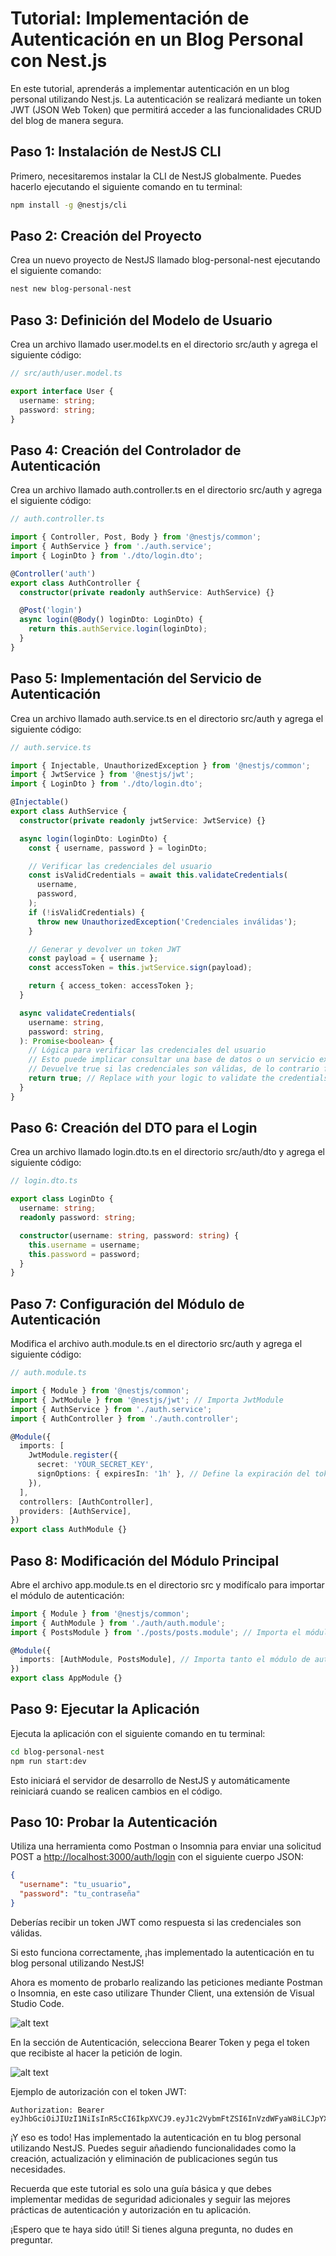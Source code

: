 # Tutorial: Implementación de Autenticación en un Blog Personal con Nest.js

En este tutorial, aprenderás a implementar autenticación en un blog personal utilizando Nest.js. La autenticación se realizará mediante un token JWT (JSON Web Token) que permitirá acceder a las funcionalidades CRUD del blog de manera segura.

## Paso 1: Instalación de NestJS CLI

Primero, necesitaremos instalar la CLI de NestJS globalmente. Puedes hacerlo ejecutando el siguiente comando en tu terminal:

```bash
npm install -g @nestjs/cli
```

## Paso 2: Creación del Proyecto

Crea un nuevo proyecto de NestJS llamado blog-personal-nest ejecutando el siguiente comando:

```bash
nest new blog-personal-nest
```

## Paso 3: Definición del Modelo de Usuario

Crea un archivo llamado user.model.ts en el directorio src/auth y agrega el siguiente código:

```ts
// src/auth/user.model.ts

export interface User {
  username: string;
  password: string;
}
```

## Paso 4: Creación del Controlador de Autenticación

Crea un archivo llamado auth.controller.ts en el directorio src/auth y agrega el siguiente código:

```ts
// auth.controller.ts

import { Controller, Post, Body } from '@nestjs/common';
import { AuthService } from './auth.service';
import { LoginDto } from './dto/login.dto';

@Controller('auth')
export class AuthController {
  constructor(private readonly authService: AuthService) {}

  @Post('login')
  async login(@Body() loginDto: LoginDto) {
    return this.authService.login(loginDto);
  }
}
```

## Paso 5: Implementación del Servicio de Autenticación

Crea un archivo llamado auth.service.ts en el directorio src/auth y agrega el siguiente código:

```ts
// auth.service.ts

import { Injectable, UnauthorizedException } from '@nestjs/common';
import { JwtService } from '@nestjs/jwt';
import { LoginDto } from './dto/login.dto';

@Injectable()
export class AuthService {
  constructor(private readonly jwtService: JwtService) {}

  async login(loginDto: LoginDto) {
    const { username, password } = loginDto;

    // Verificar las credenciales del usuario
    const isValidCredentials = await this.validateCredentials(
      username,
      password,
    );
    if (!isValidCredentials) {
      throw new UnauthorizedException('Credenciales inválidas');
    }

    // Generar y devolver un token JWT
    const payload = { username };
    const accessToken = this.jwtService.sign(payload);

    return { access_token: accessToken };
  }

  async validateCredentials(
    username: string,
    password: string,
  ): Promise<boolean> {
    // Lógica para verificar las credenciales del usuario
    // Esto puede implicar consultar una base de datos o un servicio externo
    // Devuelve true si las credenciales son válidas, de lo contrario false
    return true; // Replace with your logic to validate the credentials
  }
}
```

## Paso 6: Creación del DTO para el Login

Crea un archivo llamado login.dto.ts en el directorio src/auth/dto y agrega el siguiente código:

```ts
// login.dto.ts

export class LoginDto {
  username: string;
  readonly password: string;

  constructor(username: string, password: string) {
    this.username = username;
    this.password = password;
  }
}
```

## Paso 7: Configuración del Módulo de Autenticación

Modifica el archivo auth.module.ts en el directorio src/auth y agrega el siguiente código:

```ts
// auth.module.ts

import { Module } from '@nestjs/common';
import { JwtModule } from '@nestjs/jwt'; // Importa JwtModule
import { AuthService } from './auth.service';
import { AuthController } from './auth.controller';

@Module({
  imports: [
    JwtModule.register({
      secret: 'YOUR_SECRET_KEY',
      signOptions: { expiresIn: '1h' }, // Define la expiración del token
    }),
  ],
  controllers: [AuthController],
  providers: [AuthService],
})
export class AuthModule {}
```

## Paso 8: Modificación del Módulo Principal

Abre el archivo app.module.ts en el directorio src y modifícalo para importar el módulo de autenticación:

```ts
import { Module } from '@nestjs/common';
import { AuthModule } from './auth/auth.module';
import { PostsModule } from './posts/posts.module'; // Importa el módulo de posts

@Module({
  imports: [AuthModule, PostsModule], // Importa tanto el módulo de autenticación como el módulo de posts
})
export class AppModule {}
```

## Paso 9: Ejecutar la Aplicación

Ejecuta la aplicación con el siguiente comando en tu terminal:

```bash
cd blog-personal-nest
npm run start:dev
```

Esto iniciará el servidor de desarrollo de NestJS y automáticamente reiniciará cuando se realicen cambios en el código.

## Paso 10: Probar la Autenticación

Utiliza una herramienta como Postman o Insomnia para enviar una solicitud POST a [http://localhost:3000/auth/login](http://localhost:3000/auth/login) con el siguiente cuerpo JSON:

```json
{
  "username": "tu_usuario",
  "password": "tu_contraseña"
}
```

Deberías recibir un token JWT como respuesta si las credenciales son válidas.

Si esto funciona correctamente, ¡has implementado la autenticación en tu blog personal utilizando NestJS!

Ahora es momento de probarlo realizando las peticiones mediante Postman o Insomnia, en este caso utilizare Thunder Client, una extensión de Visual Studio Code.

![alt text](image.png)

En la sección de Autenticación, selecciona Bearer Token y pega el token que recibiste al hacer la petición de login.

![alt text](image-1.png)

Ejemplo de autorización con el token JWT:

```token
Authorization: Bearer eyJhbGciOiJIUzI1NiIsInR5cCI6IkpXVCJ9.eyJ1c2VybmFtZSI6InVzdWFyaW8iLCJpYXQiOjE3MDgzMjQ4NjMsImV4cCI6MTcwODMyODQ2M30.D6qsABp9OWrbiBCGqUBUmGjtzuVfmNwJi4B9JXlDemM
```

¡Y eso es todo! Has implementado la autenticación en tu blog personal utilizando NestJS. Puedes seguir añadiendo funcionalidades como la creación, actualización y eliminación de publicaciones según tus necesidades.

Recuerda que este tutorial es solo una guía básica y que debes implementar medidas de seguridad adicionales y seguir las mejores prácticas de autenticación y autorización en tu aplicación.

¡Espero que te haya sido útil! Si tienes alguna pregunta, no dudes en preguntar.
